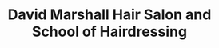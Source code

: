 ---
title: "David Marshall Hair Salon and School of Hairdressing"
url: /dublin/david-marshall-hair-salon-and-school-of-hairdressing/
shop: Friseur
---